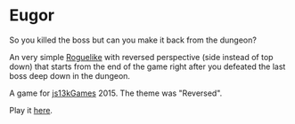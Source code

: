 Eugor
=====

So you killed the boss but can you make it back from the dungeon?

An very simple [Roguelike][roguelike] with reversed perspective (side
instead of top down) that starts from the end of the game right after
you defeated the last boss deep down in the dungeon.

A game for [js13kGames][js13kgames] 2015. The theme was "Reversed".

Play it [here][play].

[roguelike]: https://en.wikipedia.org/wiki/Roguelike
[js13kgames]: http://2015.js13kgames.com/
[play]: http://hhsw.de/sites/proto/js13k2015/
